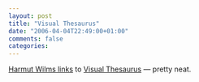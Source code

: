 ```yaml
---
layout: post
title: "Visual Thesaurus"
date: "2006-04-04T22:49:00+01:00"
comments: false
categories: 
---
```


<p><a href="/blog/hw/2006/04/04/visual_thesaurus.html">Harmut Wilms links</a> to <a href="http://www.visualthesaurus.com/">Visual Thesaurus</a> &#8212; pretty neat.</p>


